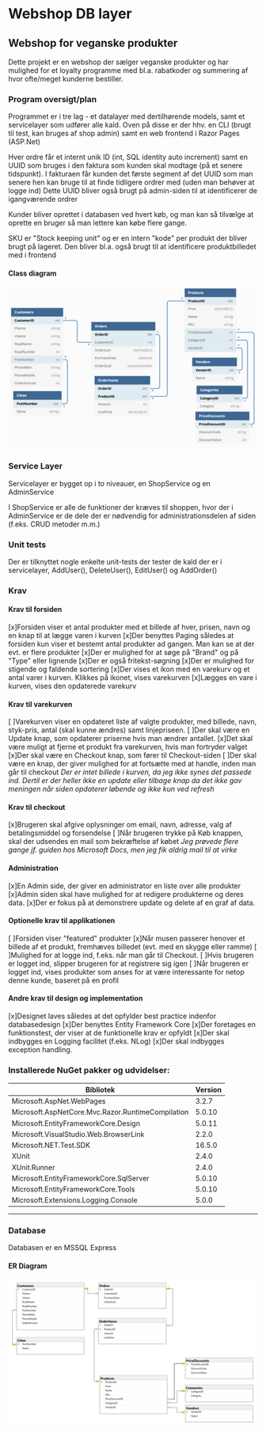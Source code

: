 # Webshop DB layer

## Webshop for veganske produkter
Dette projekt er en webshop der sælger veganske produkter og har mulighed for et loyalty programme med bl.a. rabatkoder og summering af hvor ofte/meget kunderne bestiller.

### Program oversigt/plan
Programmet er i tre lag - et datalayer med dertilhørende models, samt et servicelayer som udfører alle kald. Oven på disse er der hhv. en CLI (brugt til test, kan bruges af shop admin) samt en web frontend i Razor Pages (ASP.Net)

Hver ordre får et internt unik ID (int, SQL identity auto increment) samt en UUID som bruges i den faktura som kunden skal modtage (på et senere tidspunkt). I fakturaen får kunden det første segment af det UUID som man senere hen kan bruge til at finde tidligere ordrer med (uden man behøver at logge ind)
Dette UUID bliver også brugt på admin-siden til at identificerer de igangværende ordrer

Kunder bliver oprettet i databasen ved hvert køb, og man kan så tilvælge at oprette en bruger så man lettere kan købe flere gange. 

SKU er "Stock keeping unit" og er en intern "kode" per produkt der bliver brugt på lageret. Den bliver bl.a. også brugt til at identificere produktbilledet med i frontend

#### Class diagram
![ER diagram over klasser](https://github.com/Thoroughbreed/H3-Webshop/blob/master/Webshop_Class_Diagram.png?raw=true)

### Service Layer
Servicelayer er bygget op i to niveauer, en ShopService og en AdminService

I ShopService er alle de funktioner der kræves til shoppen, hvor der i AdminService er de dele der er nødvendig for administrationsdelen af siden (f.eks. CRUD metoder m.m.)

### Unit tests
Der er tilknyttet nogle enkelte unit-tests der tester de kald der er i servicelayer, AddUser(), DeleteUser(), EditUser() og AddOrder()

### Krav
#### Krav til forsiden
[x]Forsiden viser et antal produkter med et billede af hver, prisen, navn og en knap til at lægge varen i kurven
[x]Der benyttes Paging således at forsiden kun viser et bestemt antal produkter ad gangen. Man kan se at der evt. er flere produkter
[x]Der er mulighed for at søge på "Brand" og på "Type" eller lignende
[x]Der er også fritekst-søgning
[x]Der er mulighed for stigende og faldende sortering
[x]Der vises et ikon med en varekurv og et antal varer i kurven. Klikkes på ikonet, vises varekurven
[x]Lægges en vare i kurven, vises den opdaterede varekurv

#### Krav til varekurven
[ ]Varekurven viser en opdateret liste af valgte produkter, med billede, navn, styk-pris, antal (skal kunne ændres) samt linjepriseen.
[ ]Der skal være en Update knap, som opdaterer priserne hvis man ændrer antallet.
[x]Det skal være muligt at fjerne et produkt fra varekurven, hvis man fortryder valget
[x]Der skal være en Checkout knap, som fører til Checkout-siden
[ ]Der skal være en knap, der giver mulighed for at fortsætte med at handle, inden man går til checkout
*Der er intet billede i kurven, da jeg ikke synes det passede ind. Dertil er der heller ikke en update eller tilbage knap da det ikke gav meningen når siden opdaterer løbende og ikke kun ved refresh*

#### Krav til checkout
[x]Brugeren skal afgive oplysninger om email, navn, adresse, valg af betalingsmiddel og forsendelse
[ ]Når brugeren trykke på Køb knappen, skal der udsendes en mail som bekræftelse af købet
*Jeg prøvede flere gange jf. guiden hos Microsoft Docs, men jeg fik aldrig mail til at virke*

#### Administration
[x]En Admin side, der giver en administrator en liste over alle produkter 
[x]Admin siden skal have mulighed for at redigere produkterne og deres data.
[x]Der er fokus på at demonstrere update og delete af en graf af data.

#### Optionelle krav til applikationen
[ ]Forsiden viser "featured" produkter
[x]Når musen passerer henover et billede af et produkt, fremhæves billedet (evt. med en skygge eller ramme)
[ ]Mulighed for at logge ind, f.eks. når man går til Checkout. 
[ ]Hvis brugeren er logget ind, slipper brugeren for at registrere sig igen
[ ]Når brugeren er logget ind, vises produkter som anses for at være interessante for netop denne kunde, baseret på en profil

#### Andre krav til design og implementation
[x]Designet laves således at det opfylder best practice indenfor databasedesign
[x]Der benyttes Entity Framework Core
[x]Der foretages en funktionstest, der viser at de funktionelle krav er opfyldt
[x]Der skal indbygges en Logging facilitet (f.eks. NLog)
[x]Der skal indbygges exception handling.

### Installerede NuGet pakker og udvidelser:
|Bibliotek|Version|
|-|-|
|Microsoft.AspNet.WebPages|3.2.7|
|Microsoft.AspNetCore.Mvc.Razor.RuntimeCompilation|5.0.10|
|Microsoft.EntityFrameworkCore.Design|5.0.11|
|Microsoft.VisualStudio.Web.BrowserLink|2.2.0|
|Microsoft.NET.Test.SDK|16.5.0|
|XUnit|2.4.0|
|XUnit.Runner|2.4.0|
|Microsoft.EntityFrameworkCore.SqlServer|5.0.10|
|Microsoft.EntityFrameworkCore.Tools|5.0.10|
|Microsoft.Extensions.Logging.Console|5.0.0|
---
### Database
Databasen er en MSSQL Express
#### ER Diagram
![ER diagram over databasen](https://github.com/Thoroughbreed/H3-Webshop/blob/master/ER%20Diagram%20WebShop.png?raw=true)
